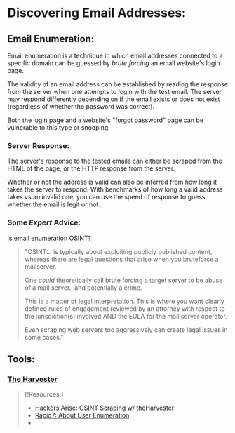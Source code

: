 
# Discovering Email Addresses:

## Email Enumeration:
Email enumeration is a technique in which email addresses connected to a specific domain can be guessed by *brute forcing* an email website's login page.

The validity of an email address can be established by reading the response from the server when one attempts to login with the test email. The server may respond differently depending on if the email exists or does not exist (regardless of whether the password was correct).

Both the login page and a website's "forgot password" page can be vulnerable to this type or snooping.

### Server Response:
The server's response to the tested emails can either be scraped from the HTML of the page, or the HTTP response from the server.

Whether or not the address is valid can also be inferred from how long it takes the server to respond. With benchmarks of how long a valid address takes vs an invalid one, you can use the speed of response to guess whether the email is legit or not.

### Some *Expert* Advice:
Is email enumeration OSINT?
>	"OSINT... is typically about exploiting publicly published content, whereas there are legal questions that arise when you bruteforce a mailserver.
>	
>	One *could* theoretically call brute forcing a target server to be abuse of a mail server...and potentially a crime.
>	
>	This is a matter of legal interpretation. This is where you want clearly defined rules of engagement reviewed by an attorney with respect to the jurisdiction(s) involved AND the EULA for the mail server operator.
>	
>	Even scraping web servers too aggressively can create legal issues in some cases."

## Tools:
### [The Harvester](http://www.edge-security.com/theharvester.php)
> [!Resources:]
> - [Hackers Arise: OSINT Scraping w/ theHarvester](https://www.hackers-arise.com/post/osint-scraping-email-addresses-with-theharvester)
> - [Rapid7: About User Enumeration](https://www.rapid7.com/blog/post/2017/06/15/about-user-enumeration/)
> - 